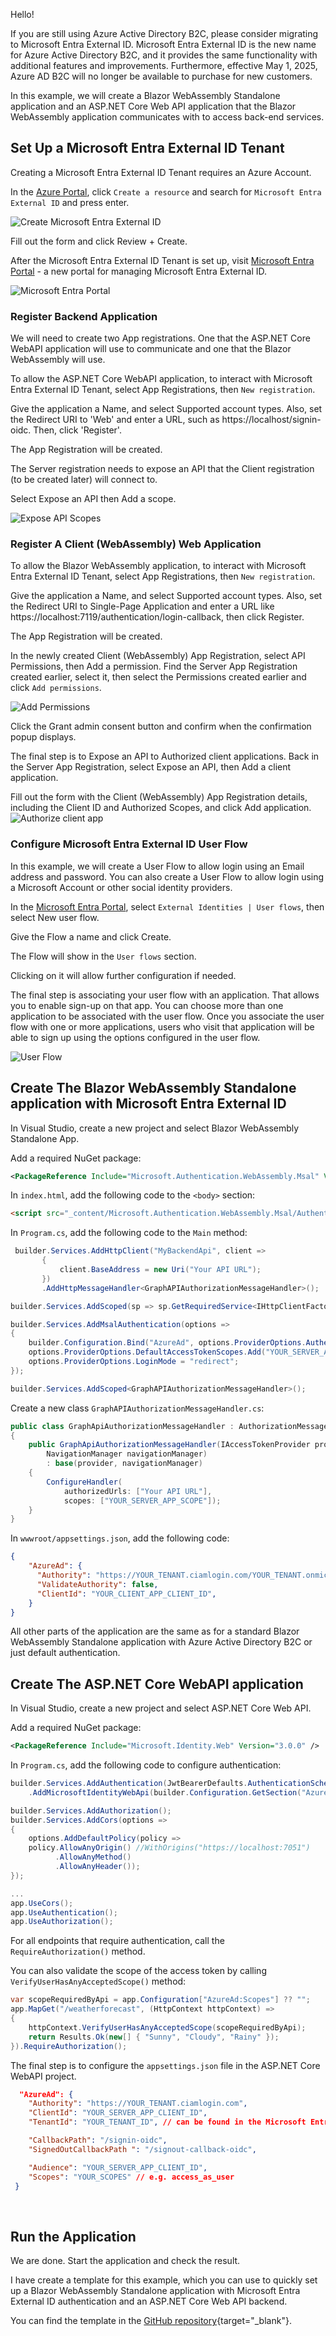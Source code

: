 Hello!

If you are still using Azure Active Directory B2C, please consider migrating to Microsoft Entra External ID. Microsoft Entra External ID is the new name for Azure Active Directory B2C, and it provides the same functionality with additional features and improvements. Furthermore, effective May 1, 2025, Azure AD B2C will no longer be available to purchase for new customers.

In this example, we will create a Blazor WebAssembly Standalone application and an ASP.NET Core Web API application that the Blazor WebAssembly application communicates with to access back-end services.

## Set Up a Microsoft Entra External ID Tenant

Creating a Microsoft Entra External ID Tenant requires an Azure Account.

In the [Azure Portal](https://portal.azure.com/), click `Create a resource` and search for `Microsoft Entra External ID` and press enter.

![Create Microsoft Entra External ID](https://ik.imagekit.io/VladislavAntonyuk/vladislavantonyuk/articles/65/1.png)

Fill out the form and click Review + Create.

After the Microsoft Entra External ID Tenant is set up, visit [Microsoft Entra Portal](https://entra.microsoft.com/) - a new portal for managing Microsoft Entra External ID.

![Microsoft Entra Portal](https://ik.imagekit.io/VladislavAntonyuk/vladislavantonyuk/articles/65/2.png)

### Register Backend Application

We will need to create two App registrations. One that the ASP.NET Core WebAPI application will use to communicate and one that the Blazor WebAssembly will use.

To allow the ASP.NET Core WebAPI application, to interact with Microsoft Entra External ID Tenant, select App Registrations, then `New registration`.

Give the application a Name, and select Supported account types. Also, set the Redirect URI to 'Web' and enter a URL, such as https://localhost/signin-oidc. Then, click 'Register'.

The App Registration will be created.

The Server registration needs to expose an API that the Client registration (to be created later) will connect to.

Select Expose an API then Add a scope.

![Expose API Scopes](https://ik.imagekit.io/VladislavAntonyuk/vladislavantonyuk/articles/65/3.png)

### Register A Client (WebAssembly) Web Application

To allow the Blazor WebAssembly application, to interact with Microsoft Entra External ID Tenant, select App Registrations, then `New registration`.

Give the application a Name, and select Supported account types. Also, set the Redirect URI to Single-Page Application and enter a URL like https://localhost:7119/authentication/login-callback, then click Register.

The App Registration will be created.

In the newly created Client (WebAssembly) App Registration, select API Permissions, then Add a permission. Find the Server App Registration created earlier, select it, then select the Permissions created earlier and click `Add permissions`.

![Add Permissions](https://ik.imagekit.io/VladislavAntonyuk/vladislavantonyuk/articles/65/4.png)

Click the Grant admin consent button and confirm when the confirmation popup displays.

The final step is to Expose an API to Authorized client applications. Back in the Server App Registration, select Expose an API, then Add a client application.

Fill out the form with the Client (WebAssembly) App Registration details, including the Client ID and Authorized Scopes, and click Add application.
 
![Authorize client app](https://ik.imagekit.io/VladislavAntonyuk/vladislavantonyuk/articles/65/5.png)

### Configure Microsoft Entra External ID User Flow

In this example, we will create a User Flow to allow login using an Email address and password. You can also create a User Flow to allow login using a Microsoft Account or other social identity providers.

In the [Microsoft Entra Portal](https://entra.microsoft.com/), select `External Identities | User flows`, then select New user flow.

Give the Flow a name and click Create.

The Flow will show in the `User flows` section.

Clicking on it will allow further configuration if needed.

The final step is associating your user flow with an application. That allows you to enable sign-up on that app. You can choose more than one application to be associated with the user flow. Once you associate the user flow with one or more applications, users who visit that application will be able to sign up using the options configured in the user flow.

![User Flow](https://ik.imagekit.io/VladislavAntonyuk/vladislavantonyuk/articles/65/6.png)

## Create The Blazor WebAssembly Standalone application with Microsoft Entra External ID

In Visual Studio, create a new project and select Blazor WebAssembly Standalone App.

Add a required NuGet package:

```xml
<PackageReference Include="Microsoft.Authentication.WebAssembly.Msal" Version="10.0.0-preview.3.25172.1" />
```

In `index.html`, add the following code to the `<body>` section:

```html
<script src="_content/Microsoft.Authentication.WebAssembly.Msal/AuthenticationService.js"></script>
```

In `Program.cs`, add the following code to the `Main` method:

```csharp
 builder.Services.AddHttpClient("MyBackendApi", client =>
	   {
		   client.BaseAddress = new Uri("Your API URL");
	   })
	   .AddHttpMessageHandler<GraphAPIAuthorizationMessageHandler>();

builder.Services.AddScoped(sp => sp.GetRequiredService<IHttpClientFactory>().CreateClient("MyBackendApi"));

builder.Services.AddMsalAuthentication(options =>
{
	builder.Configuration.Bind("AzureAd", options.ProviderOptions.Authentication);
	options.ProviderOptions.DefaultAccessTokenScopes.Add("YOUR_SERVER_APP_SCOPE"); // e.g., "api://0516689a-12be-4a99-84ce-006cd8c87257/access_as_user"
	options.ProviderOptions.LoginMode = "redirect";
});

builder.Services.AddScoped<GraphAPIAuthorizationMessageHandler>();
```

Create a new class `GraphAPIAuthorizationMessageHandler.cs`:

```csharp
public class GraphApiAuthorizationMessageHandler : AuthorizationMessageHandler
{
	public GraphApiAuthorizationMessageHandler(IAccessTokenProvider provider,
		NavigationManager navigationManager)
		: base(provider, navigationManager)
	{
		ConfigureHandler(
			authorizedUrls: ["Your API URL"],
			scopes: ["YOUR_SERVER_APP_SCOPE"]);
	}
}
```

In `wwwroot/appsettings.json`, add the following code:

```json
{
    "AzureAd": {
      "Authority": "https://YOUR_TENANT.ciamlogin.com/YOUR_TENANT.onmicrosoft.com/",
      "ValidateAuthority": false,
      "ClientId": "YOUR_CLIENT_APP_CLIENT_ID",
    }
}
```

All other parts of the application are the same as for a standard Blazor WebAssembly Standalone application with Azure Active Directory B2C or just default authentication.

## Create The ASP.NET Core WebAPI application

In Visual Studio, create a new project and select ASP.NET Core Web API.

Add a required NuGet package:

```xml
<PackageReference Include="Microsoft.Identity.Web" Version="3.0.0" />
```

In `Program.cs`, add the following code to configure authentication:

```csharp
builder.Services.AddAuthentication(JwtBearerDefaults.AuthenticationScheme)
    .AddMicrosoftIdentityWebApi(builder.Configuration.GetSection("AzureAd"));

builder.Services.AddAuthorization();
builder.Services.AddCors(options =>
{
    options.AddDefaultPolicy(policy =>
    policy.AllowAnyOrigin() //WithOrigins("https://localhost:7051")
          .AllowAnyMethod()
          .AllowAnyHeader());
});

...
app.UseCors();
app.UseAuthentication();
app.UseAuthorization();
```

For all endpoints that require authentication, call the `RequireAuthorization()` method.

You can also validate the scope of the access token by calling `VerifyUserHasAnyAcceptedScope()` method:

```csharp
var scopeRequiredByApi = app.Configuration["AzureAd:Scopes"] ?? "";
app.MapGet("/weatherforecast", (HttpContext httpContext) =>
{
    httpContext.VerifyUserHasAnyAcceptedScope(scopeRequiredByApi);
    return Results.Ok(new[] { "Sunny", "Cloudy", "Rainy" });
}).RequireAuthorization();
```

The final step is to configure the `appsettings.json` file in the ASP.NET Core WebAPI project.
```json
  "AzureAd": {
    "Authority": "https://YOUR_TENANT.ciamlogin.com",
    "ClientId": "YOUR_SERVER_APP_CLIENT_ID",
    "TenantId": "YOUR_TENANT_ID", // can be found in the Microsoft Entra Portal overview page

    "CallbackPath": "/signin-oidc",
    "SignedOutCallbackPath ": "/signout-callback-oidc",

    "Audience": "YOUR_SERVER_APP_CLIENT_ID",
    "Scopes": "YOUR_SCOPES" // e.g. access_as_user
 }
```
 
## Run the Application

We are done. Start the application and check the result.

I have create a template for this example, which you can use to quickly set up a Blazor WebAssembly Standalone application with Microsoft Entra External ID authentication and an ASP.NET Core Web API backend.

You can find the template in the [GitHub repository](https://github.com/vladislavAntonyuk/.net-templates){target="_blank"}.
